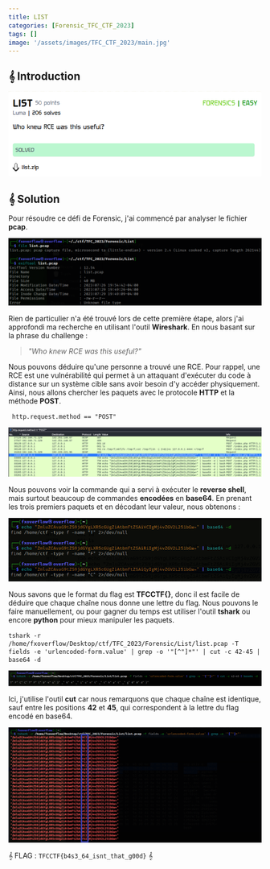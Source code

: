 ```yaml
---
title: LIST
categories: [Forensic_TFC_CTF_2023]
tags: []
image: '/assets/images/TFC_CTF_2023/main.jpg'
---
```


## 𝄞 Introduction

![Intro](/assets/images/TFC_CTF_2023/Forensics/LIST/intro.png)

## 𝄞 Solution

Pour résoudre ce défi de Forensic, j'ai commencé par analyser le fichier **pcap**.

![Analysis](/assets/images/TFC_CTF_2023/Forensics/LIST/analysis.png)

Rien de particulier n'a été trouvé lors de cette première étape, alors j'ai approfondi ma recherche en utilisant l'outil **Wireshark**. En nous basant sur la phrase du challenge :  
> *"Who knew RCE was this useful?"*  

Nous pouvons déduire qu'une personne a trouvé une RCE. Pour rappel, une RCE est une vulnérabilité qui permet à un attaquant d'exécuter du code à distance sur un système cible sans avoir besoin d'y accéder physiquement. Ainsi, nous allons chercher les paquets avec le protocole **HTTP** et la méthode **POST**.

```
 http.request.method == "POST"
```

![Post](/assets/images/TFC_CTF_2023/Forensics/LIST/post.png)

Nous pouvons voir la commande qui a servi à exécuter le **reverse shell**, mais surtout beaucoup de commandes **encodées** en **base64**. En prenant les trois premiers paquets et en décodant leur valeur, nous obtenons :

![base64_decode](/assets/images/TFC_CTF_2023/Forensics/LIST/base64_decode.png)

Nous savons que le format du flag est **TFCCTF{}**, donc il est facile de déduire que chaque chaîne nous donne une lettre du flag. Nous pouvons le faire manuellement, ou pour gagner du temps est utiliser l'outil **tshark** ou encore **python** pour mieux manipuler les paquets.

```shell
tshark -r /home/fxoverflow/Desktop/ctf/TFC_2023/Forensic/List/list.pcap -T fields -e 'urlencoded-form.value' | grep -o '"[^"]*"' | cut -c 42-45 | base64 -d
```

![Flag_base64](/assets/images/TFC_CTF_2023/Forensics/LIST/flag.png)

Ici, j'utilise l'outil **cut** car nous remarquons que chaque chaîne est identique, sauf entre les positions **42** et **45**, qui correspondent à la lettre du flag encodé en base64. 

![Flag_base64](/assets/images/TFC_CTF_2023/Forensics/LIST/flag_base64.png)

𝄞 FLAG : `TFCCTF{b4s3_64_isnt_that_g00d}` 𝄞 









